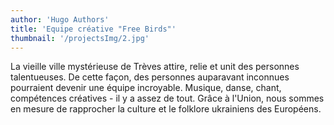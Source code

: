 ```yaml
---
author: 'Hugo Authors'
title: 'Equipe créative "Free Birds"'
thumbnail: '/projectsImg/2.jpg'
---
```


La vieille ville mystérieuse de Trèves attire, relie et unit des personnes talentueuses.
De cette façon, des personnes auparavant inconnues pourraient devenir une équipe incroyable.
Musique, danse, chant, compétences créatives - il y a assez de tout.
Grâce à l'Union, nous sommes en mesure de rapprocher la culture et le folklore ukrainiens des Européens.
